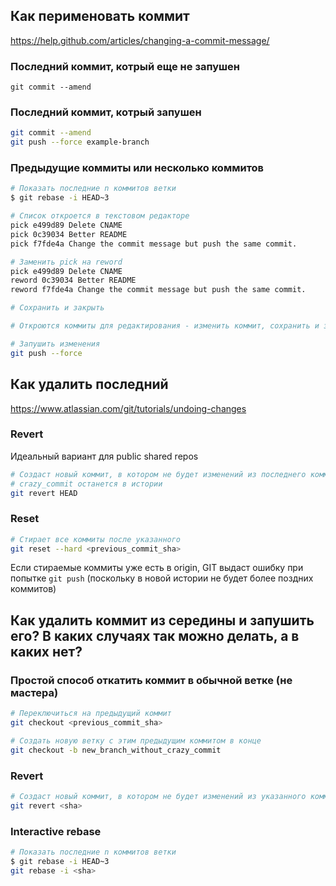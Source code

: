 ## Как перименовать коммит
https://help.github.com/articles/changing-a-commit-message/

### Последний коммит, котрый еще не запушен

`git commit --amend`

### Последний коммит, котрый запушен

```bash
git commit --amend
git push --force example-branch
```

### Предыдущие коммиты или несколько коммитов

```bash
# Показать последние n коммитов ветки
$ git rebase -i HEAD~3

# Список откроется в текстовом редакторе
pick e499d89 Delete CNAME
pick 0c39034 Better README
pick f7fde4a Change the commit message but push the same commit.

# Заменить pick на reword
pick e499d89 Delete CNAME
reword 0c39034 Better README
reword f7fde4a Change the commit message but push the same commit.

# Сохранить и закрыть

# Откроются коммиты для редактирования - изменить коммит, сохранить и закрыть

# Запушить изменения
git push --force
```

## Как удалить последний

https://www.atlassian.com/git/tutorials/undoing-changes

### Revert

Идеальный вариант для public shared repos
```bash
# Создаст новый коммит, в котором не будет изменений из последнего коммита
# crazy_commit останется в истории
git revert HEAD
```

### Reset

```bash
# Стирает все коммиты после указанного
git reset --hard <previous_commit_sha>
```
Если стираемые коммиты уже есть в origin, GIT выдаст ошибку при попытке `git push` (поскольку в новой истории не будет более поздних коммитов)


## Как удалить коммит из середины и запушить его? В каких случаях так можно делать, а в каких нет?

### Простой способ откатить коммит в обычной ветке (не мастера)
```bash
# Переключиться на предыдущий коммит
git checkout <previous_commit_sha>

# Создать новую ветку с этим предыдущим коммитом в конце
git checkout -b new_branch_without_crazy_commit
```

### Revert

```bash
# Создаст новый коммит, в котором не будет изменений из указанного коммита
git revert <sha>
```

### Interactive rebase

```bash
# Показать последние n коммитов ветки
$ git rebase -i HEAD~3
git rebase -i <sha>
```
